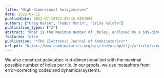 ```yaml
---
title: "High-dimensional holeyominoes"
date: 2022-07-15
publishDate: 2022-07-15T22:47:45.980709Z
authors: ["Greg Malen", "Fedor Manin", "Érika Roldán"]
publication_types: ["2"]
abstract: "What is the maximum number of _holes_ enclosed by a $d$-dimensional polycube built of $n$ tiles? Represent this number by $f_d(n)$. Recent results show that $f_2(n)/n$ converges to $1/2$. We prove that for all $d \\geq 2$ we have $f_d(n)/n \\to (d-1)/d$ as $n$ goes to infinity."
featured: false
publication: "*The Electronic Journal of Combinatorics*"
url_pdf: "https://www.combinatorics.org/ojs/index.php/eljc/article/view/v29i3p15/pdf"
---
```



 
 We also construct polycubes in $d$-dimensional tori with the maximal possible number of holes per tile.  In our proofs, we use metaphors from error-correcting codes and dynamical systems.
